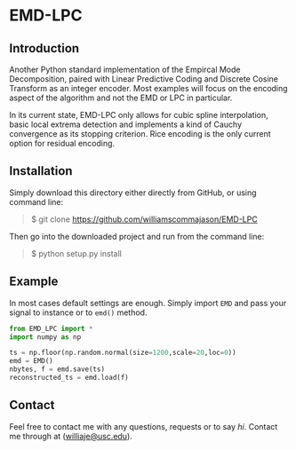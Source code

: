 # EMD-LPC

## Introduction

Another Python standard implementation of the Empircal Mode Decomposition,
paired with Linear Predictive Coding and Discrete Cosine Transform
as an integer encoder. Most examples will focus on the encoding aspect of the 
algorithm and not the EMD or LPC in particular.

In its current state, EMD-LPC only allows for cubic spline interpolation, basic
local extrema detection and implements a kind of Cauchy convergence as its 
stopping criterion. Rice encoding is the only current option for residual encoding.

## Installation

Simply download this directory either directly from GitHub, or using command line:

> \$ git clone <https://github.com/williamscommajason/EMD-LPC>

Then go into the downloaded project and run from the command line:

> \$ python setup.py install

## Example

In most cases default settings are enough. Simply import `EMD` and pass your signal to 
instance or to `emd()` method.

```python
from EMD_LPC import *
import numpy as np

ts = np.floor(np.random.normal(size=1200,scale=20,loc=0))
emd = EMD()
nbytes, f = emd.save(ts)
reconstructed_ts = emd.load(f)
```

## Contact

Feel free to contact me with any questions, requests or to say *hi*.
Contact me through at (williaje@usc.edu).
